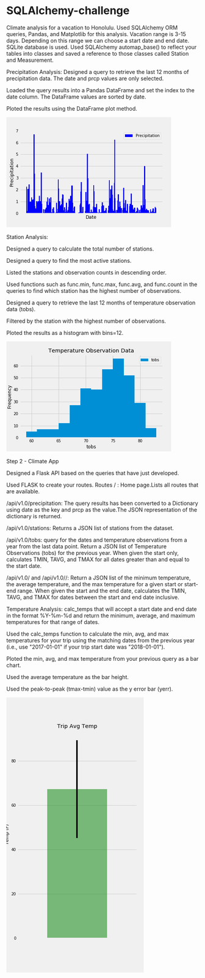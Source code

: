 # SQLAlchemy-challenge
Climate analysis for a vacation to Honolulu.
Used SQLAlchemy ORM queries, Pandas, and Matplotlib for this analysis. Vacation range is 3-15 days. Depending on this range we can choose a start date and end date. SQLite database is used.
Used SQLAlchemy automap_base() to reflect your tables into classes and saved a reference to those classes called Station and Measurement.

Precipitation Analysis:
Designed a query to retrieve the last 12 months of precipitation data. The date and prcp values are only selected.

Loaded the query results into a Pandas DataFrame and set the index to the date column.
The DataFrame values are sorted by date.

Ploted the results using the DataFrame plot method.

![Precipitation](Instructions/Images/precipitation.png)

Station Analysis:

Designed a query to calculate the total number of stations.

Designed a query to find the most active stations.

Listed the stations and observation counts in descending order.

Used functions such as func.min, func.max, func.avg, and func.count in the queries to find which station has the highest number of observations.

Designed a query to retrieve the last 12 months of temperature observation data (tobs).

Filtered by the station with the highest number of observations.

Ploted the results as a histogram with bins=12.

![Histogram](Instructions/Images/Station%20Histogram.png)

Step 2 - Climate App

Designed a Flask API based on the queries that have just developed.

Used FLASK to create your routes.
Routes
/ : Home page.Lists all routes that are available.

/api/v1.0/precipitation: The query results has been converted to a Dictionary using date as the key and prcp as the value.The JSON representation of the dictionary is returned.

/api/v1.0/stations: Returns a JSON list of stations from the dataset.

/api/v1.0/tobs: query for the dates and temperature observations from a year from the last data point.
Return a JSON list of Temperature Observations (tobs) for the previous year.
When given the start only, calculates TMIN, TAVG, and TMAX for all dates greater than and equal to the start date.

/api/v1.0/<start> and /api/v1.0/<start>/<end>: Return a JSON list of the minimum temperature, the average temperature, and the max temperature for a given start or start-end range.
When given the start and the end date, calculates the TMIN, TAVG, and TMAX for dates between the start and end date inclusive.
  
Temperature Analysis:
calc_temps that will accept a start date and end date in the format %Y-%m-%d and return the minimum, average, and maximum temperatures for that range of dates.

Used the calc_temps function to calculate the min, avg, and max temperatures for your trip using the matching dates from the previous year (i.e., use "2017-01-01" if your trip start date was "2018-01-01").

Ploted the min, avg, and max temperature from your previous query as a bar chart.

Used the average temperature as the bar height.

Used the peak-to-peak (tmax-tmin) value as the y error bar (yerr).

![Trip Average Temp](Instructions/Images/TripAvgTemp.png)

